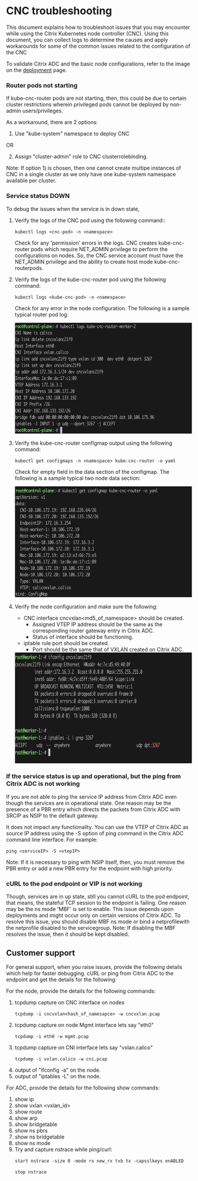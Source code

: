 # CNC troubleshooting

This document explains how to troubleshoot issues that you may encounter while using the Citrix Kubernetes node controller (CNC). Using this document, you can collect logs to determine the causes and apply workarounds for some of the common issues related to the configuration of the CNC

To validate Citrix ADC and the basic node configurations, refer to the image on the [deployment](README.md) page.

### Router pods not starting
If kube-cnc-router pods are not starting, then, this could be due to certain cluster restrictions wherein privileged pods cannot be deployed by non-admin users/privileges.

As a workaround, there are 2 options:
1) Use "kube-system" namespace to deploy CNC

OR

2) Assign "cluster-admin" role to CNC clusterrolebinding.

Note: If option 1) is chosen, then one cannot create multipe instances of CNC in a single cluster as we only have one kube-system namespace available per cluster.

### Service status DOWN

To debug the issues when the service is in down state,

1. Verify the logs of the CNC pod using the following command::

   ```
   kubectl logs <cnc-pod> -n <namespace>
   ```

   Check for any 'permission' errors in the logs. CNC creates kube-cnc-router pods which require                 NET_ADMIN privilege to perform the configurations on nodes. So, the CNC service account must have the         NET_ADMIN privilege and the ability to create host mode kube-cnc-routerpods.

2. Verify the logs of the kube-cnc-router pod using the following command:

   ```
   kubectl logs <kube-cnc-pod> -n <namespace>
   ```

   Check for any error in the node configuration. The following is a sample typical router pod log:

   <img src="../images/router-pod-log.png" width="600" height="300">

3. Verify the kube-cnc-router configmap output using the following command:

   ```
   kubectl get configmaps -n <namespace> kube-cnc-router -o yaml
   ```
   Check for empty field in the data section of the configmap. The following is a sample typical two node        data section:

   <img src="../images/router-cmap-data.png" width="600" height="300">

4. Verify the node configuration and make sure the following:
   - CNC interface cncvxlan<md5_of_namespace> should be created.
       - Assigned VTEP IP address should be the same as the corresponding router gateway entry in Citrix ADC.
       - Status of interface should be functioning.
   - iptable rule port should be created.
       - Port should be the same that of VXLAN created on Citrix ADC.
       
   <img src="../images/worker-1.png" width="600" height="300">


### If the service status is up and operational, but the ping from Citrix ADC is not working

If you are not able to ping the service IP address from Citrix ADC even though the services are in operational state. One reason may be the presence of a PBR entry which directs the packets from Citrix ADC with SRCIP as NSIP to the default gateway.

It does not impact any functionality. You can use the VTEP of Citrix ADC as source IP address using the -S option of ping command in the Citrix ADC command line interface. For example:

   ```
   ping <serviceIP> -S <vtepIP>
   ```
Note: If it is necessary to ping with NSIP itself, then, you must remove the PBR entry or add a new PBR entry for the endpoint with high priority.

### cURL to the pod endpoint or VIP is not working

Though, services are in up state, still you cannot cURL to the pod endpoint, that means, the stateful TCP session to the endpoint is failing. One reason may be the ns mode 'MBF' is set to enable. This issue depends upon deployments and might occur only on certain versions of Citrix ADC.
To resolve this issue, you should disable MBF ns mode or bind a netprofilewith the netprofile disabled to the servicegroup.
Note: If disabling the MBF resolves the issue, then it should be kept disabled.

## Customer support

For general support, when you raise issues, provide the following details which help for faster debugging.
cURL or ping from Citrix ADC to the endpoint and get the details for the following:

For the node, provide the details for the following commands:

1. tcpdump capture on CNC interface on nodes
   ```
   tcpdump -i cncvxlan<hash_of_namesapce> -w cncvxlan.pcap
   ```
2. tcpdump capture on node Mgmt interface lets say "eth0"
   ```
   tcpdump -i eth0 -w mgmt.pcap
   ```
3. tcpdump capture on CNI interface lets say "vxlan.calico"
   ```
   tcpdump -i vxlan.calico -w cni.pcap
   ```
4. output of "ifconfig -a" on the node.
5. output of "iptables -L" on the node.


For ADC, provide the details for the following show commands:
1. show ip
2. show vxlan <vxlan_id>
3. show route
4. show arp
5. show bridgetable
6. show ns pbrs
7. show ns bridgetable
8. show ns mode
9. Try and capture nstrace while ping/curl:
   ```
   start nstrace -size 0 -mode rx new_rx txb tx -capsslkeys enABLED
   ```
   ```
   stop nstrace
   ```
